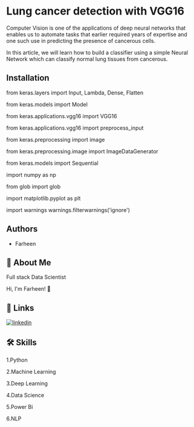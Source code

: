 
# Lung cancer detection with VGG16 

Computer Vision is one of the applications of deep neural networks that enables us to automate tasks that earlier required years of expertise and one such use in predicting the presence of cancerous cells.

In this article, we will learn how to build a classifier using a simple  Neural Network which can classify normal lung tissues from cancerous.
## Installation

from keras.layers import Input, Lambda, Dense, Flatten

from keras.models import Model

from keras.applications.vgg16 import VGG16

from keras.applications.vgg16 import preprocess_input

from keras.preprocessing import image

from keras.preprocessing.image import ImageDataGenerator

from keras.models import Sequential

import numpy as np

from glob import glob

import matplotlib.pyplot as plt

import warnings
warnings.filterwarnings('ignore')
​





## Authors

- Farheen


## 🚀 About Me
Full stack Data Scientist

Hi, I'm Farheen! 👋


## 🔗 Links
[![linkedin](https://img.shields.io/badge/linkedin-0A66C2?style=for-the-badge&logo=linkedin&logoColor=white)](https://www.linkedin.com/in/farheen-shaukat-83a7b9b6)


## 🛠 Skills
1.Python

2.Machine Learning

3.Deep Learning

4.Data Science

5.Power Bi

6.NLP




